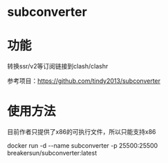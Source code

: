# subconverter



# 功能



转换ssr/v2等订阅链接到clash/clashr



参考项目：https://github.com/tindy2013/subconverter





# 使用方法



目前作者只提供了x86的可执行文件，所以只能支持x86



docker run -d --name subconverter -p 25500:25500 breakersun/subconverter:latest
